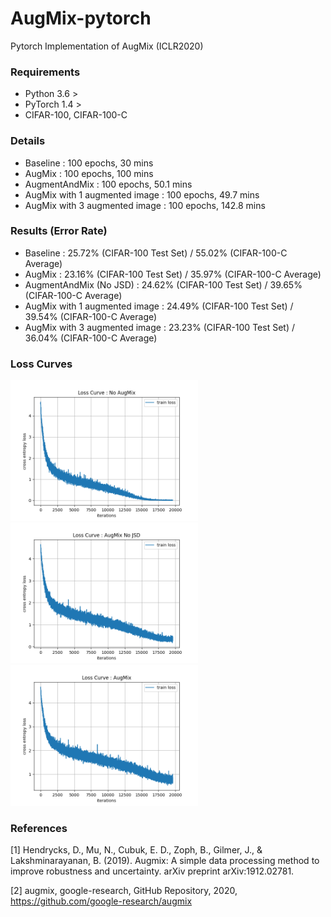 # AugMix-pytorch
Pytorch Implementation of AugMix (ICLR2020)

### Requirements
* Python 3.6 >
* PyTorch 1.4 >
* CIFAR-100, CIFAR-100-C

### Details
* Baseline : 100 epochs, 30 mins
* AugMix : 100 epochs, 100 mins
* AugmentAndMix : 100 epochs, 50.1 mins
* AugMix with 1 augmented image : 100 epochs, 49.7 mins
* AugMix with 3 augmented image : 100 epochs, 142.8 mins

### Results (Error Rate)
* Baseline : 25.72% (CIFAR-100 Test Set) / 55.02% (CIFAR-100-C Average)
* AugMix : 23.16% (CIFAR-100 Test Set) / 35.97% (CIFAR-100-C Average)
* AugmentAndMix (No JSD) : 24.62% (CIFAR-100 Test Set) / 39.65% (CIFAR-100-C Average)
* AugMix with 1 augmented image : 24.49% (CIFAR-100 Test Set) / 39.54% (CIFAR-100-C Average)
* AugMix with 3 augmented image : 23.23% (CIFAR-100 Test Set) / 36.04% (CIFAR-100-C Average)


### Loss Curves
<p float="left">
  <img src="results/No_AugMix_loss_curve.png" width="300" />
  <img src="results/AugMix_No_JSD_loss_curve.png" width="300" /> 
  <img src="results/AugMix_loss_curve.png" width="300" />
</p>

### References
[1] Hendrycks, D., Mu, N., Cubuk, E. D., Zoph, B., Gilmer, J., & Lakshminarayanan, B. (2019). Augmix: A simple data processing method to improve robustness and uncertainty. arXiv preprint arXiv:1912.02781.

[2] augmix, google-research, GitHub Repository, 2020, https://github.com/google-research/augmix

